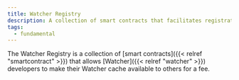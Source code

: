 ```yaml
---
title: Watcher Registry
description: A collection of smart contracts that facilitates registration and discovery of Watchers
tags:
  - fundamental
---
```


The Watcher Registry is a collection of [smart contracts]({{< relref "smartcontract" >}}) that allows [Watcher]({{< relref "watcher" >}}) developers to make their Watcher cache available to others for a fee.

